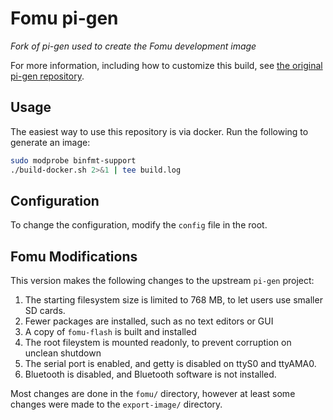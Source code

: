 # Fomu pi-gen

_Fork of pi-gen used to create the Fomu development image_

For more information, including how to customize this build, see [the original pi-gen repository](https://github.com/RPi-Distro/pi-gen/).

## Usage

The easiest way to use this repository is via docker.  Run the following
to generate an image:

```sh
sudo modprobe binfmt-support
./build-docker.sh 2>&1 | tee build.log
```

## Configuration

To change the configuration, modify the `config` file in the root.

## Fomu Modifications

This version makes the following changes to the upstream `pi-gen` project:

1. The starting filesystem size is limited to 768 MB, to let users use smaller SD cards.
1. Fewer packages are installed, such as no text editors or GUI
1. A copy of `fomu-flash` is built and installed
1. The root fileystem is mounted readonly, to prevent corruption on unclean shutdown
1. The serial port is enabled, and getty is disabled on ttyS0 and ttyAMA0.
1. Bluetooth is disabled, and Bluetooth software is not installed.

Most changes are done in the `fomu/` directory, however at least some changes were
made to the `export-image/` directory.
